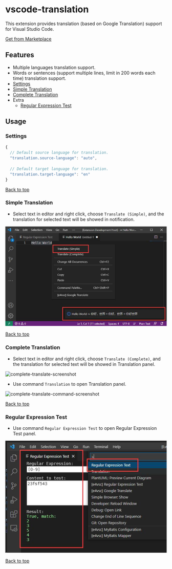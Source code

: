 # vscode-translation
This extension provides translation (based on Google Translation) support for Visual Studio Code.

[Get from Marketplace](https://marketplace.visualstudio.com/items?itemName=caiqichang.vscode-translation)

## Features
- Multiple languages translation support.
- Words or sentences (support multiple lines, limit in 200 words each time) translation support.
- [Settings](#settings)
- [Simple Translation](#simple-translation)
- [Complete Translation](#complex-translation)
- Extra
  - [Regular Expression Test](#regular-expression-test)

## Usage
### Settings
```javascript
{
  // Default source language for translation.
  "translation.source-language": "auto",

  // Default target language for translation.
  "translation.target-language": "en"
}
```

[Back to top](#features)

### Simple Translation
- Select text in editor and right click, choose `Translate (Simple)`,
and the translation for selected text will be showed in notification.

![simple-translate-screenshot](screenshot/simple-translate.jpg)

[Back to top](#features)

### Complete Translation
- Select text in editor and right click, choose `Translate (Complete)`,
and the translation for selected text will be showed in Translation panel.

![complete-translate-screenshot](screenshot/complete-translate.jpg)

- Use command `Translation` to open Translation panel.

![complete-translate-command-screenshot](screenshot/complete-translate-command.jpg)

[Back to top](#features)

### Regular Expression Test
- Use command `Regular Expression Test` to open Regular Expression Test panel.

![regular-expression-test-screenshot](screenshot/regular-expression-test.jpg)

[Back to top](#features)

